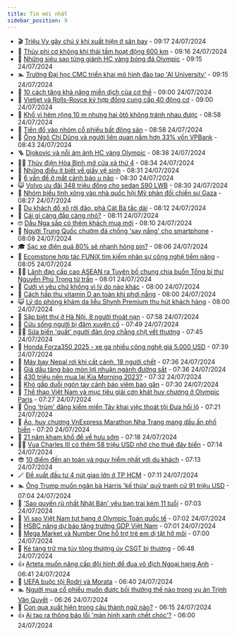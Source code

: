 ```yaml
---
title: Tim mới nhất
sidebar_position: 9
---
```


<!-- vnexpress-tin-moi-nhat:START -->
- 🎬 [Triệu Vy gây chú ý khi xuất hiện ở sân bay](https://vnexpress.net/trieu-vy-gay-chu-y-khi-xuat-hien-o-san-bay-4773751.html) - 09:17 24/07/2024
- 🐎 [Thủy phi cơ không khí thải tầm hoạt động 600 km](https://vnexpress.net/thuy-phi-co-khong-khi-thai-tam-hoat-dong-600-km-4773112.html) - 09:16 24/07/2024
- 🦍 [Những siêu sao từng giành HC vàng bóng đá Olympic](https://vnexpress.net/nhung-sieu-sao-tung-gianh-hc-vang-bong-da-olympic-4773732.html) - 09:15 24/07/2024
- 🏊 [Trường Đại học CMC triển khai mô hình đào tạo &#39;AI University&#39;](https://vnexpress.net/truong-dai-hoc-cmc-trien-khai-mo-hinh-dao-tao-ai-university-4773637.html) - 09:15 24/07/2024
- 🎊 [10 cách tăng khả năng miễn dịch của cơ thể](https://vnexpress.net/10-cach-tang-kha-nang-mien-dich-cua-co-the-4773738.html) - 09:00 24/07/2024
- 🎃 [Vietjet và Rolls-Royce ký hợp đồng cung cấp 40 động cơ](https://vnexpress.net/vietjet-va-rolls-royce-ky-hop-dong-cung-cap-40-dong-co-4773709.html) - 09:00 24/07/2024
- 🧰 [Khổ vì hẻm rộng 10 m nhưng hai ôtô không tránh nhau được](https://vnexpress.net/kho-vi-hem-rong-10-m-nhung-hai-oto-khong-tranh-nhau-duoc-4773720.html) - 08:58 24/07/2024
- 🔭 [Tiền đổ vào nhóm cổ phiếu bất động sản](https://vnexpress.net/tien-do-vao-nhom-co-phieu-bat-dong-san-4773755.html) - 08:58 24/07/2024
- 🫶 [Ông Ngô Chí Dũng và người liên quan nắm hơn 33% vốn VPBank](https://vnexpress.net/nhom-co-dong-lien-quan-chu-tich-vpbank-nam-hon-33-von-ngan-hang-4773696.html) - 08:43 24/07/2024
- 🪜 [Djokovic và nỗi ám ảnh HC vàng Olympic](https://vnexpress.net/djokovic-va-noi-am-anh-hc-vang-olympic-4773741.html) - 08:38 24/07/2024
- 👨‍🏫 [Thủy điện Hòa Bình mở cửa xả thứ 4](https://vnexpress.net/thuy-dien-hoa-binh-mo-cua-xa-thu-4-4773718.html) - 08:34 24/07/2024
- 🎊 [Những điều ít biết về giấy vệ sinh](https://vnexpress.net/nhung-dieu-it-biet-ve-giay-ve-sinh-4772042.html) - 08:31 24/07/2024
- 🎊 [6 vấn đề ở mắt cảnh báo u não](https://vnexpress.net/6-van-de-o-mat-canh-bao-u-nao-4773598.html) - 08:30 24/07/2024
- 😺 [Volvo ưu đãi 348 triệu đồng cho sedan S90 LWB](https://vnexpress.net/volvo-uu-dai-348-trieu-dong-cho-sedan-s90-lwb-4773594.html) - 08:30 24/07/2024
- 🐘 [Nhóm biểu tình xông vào nhà quốc hội Mỹ phản đối chiến sự Gaza](https://vnexpress.net/nhom-bieu-tinh-xong-vao-nha-quoc-hoi-my-phan-doi-chien-su-gaza-4773649.html) - 08:27 24/07/2024
- 🌁 [Du khách đổ xô rời đảo, phà Cát Bà tắc dài](https://vnexpress.net/du-khach-do-xo-roi-dao-pha-cat-ba-tac-dai-4773712.html) - 08:12 24/07/2024
- 🐲 [Cái gì càng đắp càng nhỏ?](https://vnexpress.net/cai-gi-cang-dap-cang-nho-4773238.html) - 08:11 24/07/2024
- 🤓 [Dầu Nga sắp có thêm khách mua mới](https://vnexpress.net/dau-nga-sap-co-them-khach-mua-moi-4773610.html) - 08:10 24/07/2024
- 💪 [Người Trung Quốc chườm đá chống &#39;say nắng&#39; cho smartphone](https://vnexpress.net/nguoi-trung-quoc-chuom-da-chong-say-nang-cho-smartphone-4773353.html) - 08:08 24/07/2024
- 🎓 [Sạc xe điện quá 80% sẽ nhanh hỏng pin?](https://vnexpress.net/sac-xe-dien-qua-80-se-nhanh-hong-pin-4773717.html) - 08:06 24/07/2024
- 🫣 [Ecomstone hợp tác FUNiX tìm kiếm nhân sự công nghệ tiềm năng](https://vnexpress.net/ecomstone-hop-tac-funix-tim-kiem-nhan-su-cong-nghe-tiem-nang-4773400.html) - 08:05 24/07/2024
- 🧑‍💻 [Lãnh đạo cấp cao ASEAN ra Tuyên bố chung chia buồn Tổng bí thư Nguyễn Phú Trọng từ trần](https://vnexpress.net/lanh-dao-cap-cao-asean-ra-tuyen-bo-chung-chia-buon-tong-bi-thu-nguyen-phu-trong-tu-tran-4773692.html) - 08:01 24/07/2024
- 🐲 [Cưới vì yêu chứ không vì lý do nào khác](https://vnexpress.net/cuoi-vi-yeu-chu-khong-vi-ly-do-nao-khac-4773523.html) - 08:00 24/07/2024
- 🌝 [Cách hấp thu vitamin D an toàn khi phơi nắng](https://vnexpress.net/cach-hap-thu-vitamin-d-an-toan-khi-phoi-nang-4773588.html) - 08:00 24/07/2024
- 😺 [Lý do phòng khám da liễu Shynh Premium thu hút khách hàng](https://vnexpress.net/ly-do-phong-kham-da-lieu-shynh-premium-thu-hut-khach-hang-4773365.html) - 08:00 24/07/2024
- 🐎 [Sập biệt thự ở Hà Nội, 8 người thoát nạn](https://vnexpress.net/sap-biet-thu-o-ha-noi-8-nguoi-thoat-nan-4773706.html) - 07:58 24/07/2024
- 🎡 [Cứu sống người bị đâm xuyên cổ](https://vnexpress.net/cuu-song-nguoi-bi-dam-xuyen-co-4773670.html) - 07:49 24/07/2024
- 👨‍🏫 [Sứa biển &#39;quất&#39; người đàn ông chằng chịt vết thương](https://vnexpress.net/sua-bien-quat-nguoi-dan-ong-chang-chit-vet-thuong-4773677.html) - 07:45 24/07/2024
- 🦆 [Honda Forza350 2025 - xe ga nhiều công nghệ giá 5.000 USD](https://vnexpress.net/honda-forza350-2025-xe-ga-nhieu-cong-nghe-gia-5-000-usd-4773516.html) - 07:39 24/07/2024
- 🚦 [Máy bay Nepal rơi khi cất cánh, 18 người chết](https://vnexpress.net/may-bay-nepal-roi-khi-cat-canh-18-nguoi-chet-4773683.html) - 07:36 24/07/2024
- 💫 [Giá dầu tăng bào mòn lợi nhuận ngành đường sắt](https://vnexpress.net/gia-dau-tang-bao-mon-loi-nhuan-nganh-duong-sat-4773675.html) - 07:36 24/07/2024
- 🎉 [430 triệu nên mua lại Kia Morning 2023?](https://vnexpress.net/430-trieu-nen-mua-lai-kia-morning-2023-4773301.html) - 07:32 24/07/2024
- 🌋 [Khó gấp duỗi ngón tay cảnh báo viêm bao gân](https://vnexpress.net/kho-gap-duoi-ngon-tay-canh-bao-viem-bao-gan-4773690.html) - 07:30 24/07/2024
- 🤖 [Thể thao Việt Nam và mục tiêu giải cơn khát huy chương ở Olympic Paris](https://vnexpress.net/the-thao-viet-nam-va-muc-tieu-giai-con-khat-huy-chuong-o-olympic-paris-4773630.html) - 07:27 24/07/2024
- 🦏 [Ông &#39;trùm&#39; đăng kiểm miền Tây khai việc thoát tội Đưa hối lộ](https://vnexpress.net/ong-trum-dang-kiem-mien-tay-khai-viec-thoat-toi-dua-hoi-lo-4773623.html) - 07:21 24/07/2024
- 🦩 [Áo, huy chương VnExpress Marathon Nha Trang mang dấu ấn phố biển](https://vnexpress.net/ao-huy-chuong-vnexpress-marathon-nha-trang-mang-dau-an-pho-bien-4773011.html) - 07:20 24/07/2024
- 👺 [21 năm kham khổ để về hưu sớm](https://vnexpress.net/21-nam-kham-kho-de-ve-huu-som-4773635.html) - 07:18 24/07/2024
- 🧑‍🏫 [Vua Charles III có thêm 58 triệu USD nhờ cho thuê đáy biển](https://vnexpress.net/vua-charles-iii-co-them-58-trieu-usd-nho-cho-thue-day-bien-4773543.html) - 07:14 24/07/2024
- 😎 [10 điểm đến an toàn và nguy hiểm nhất với du khách](https://vnexpress.net/10-diem-den-an-toan-va-nguy-hiem-nhat-voi-du-khach-4773554.html) - 07:13 24/07/2024
- 🪄 [Đề xuất đầu tư 4 nút giao lớn ở TP HCM](https://vnexpress.net/de-xuat-dau-tu-4-nut-giao-lon-o-tp-hcm-4773684.html) - 07:11 24/07/2024
- 🏊 [Ông Trump muốn ngăn bà Harris &#39;kế thừa&#39; quỹ tranh cử 91 triệu USD](https://vnexpress.net/ong-trump-muon-ngan-ba-harris-ke-thua-quy-tranh-cu-91-trieu-usd-4773562.html) - 07:04 24/07/2024
- 💃 [&#39;Sao quyến rũ nhất Nhật Bản&#39; yêu bạn trai kém 11 tuổi](https://vnexpress.net/sao-quyen-ru-nhat-nhat-ban-yeu-ban-trai-kem-11-tuoi-4773614.html) - 07:03 24/07/2024
- 🦆 [Vì sao Việt Nam tụt hạng ở Olympic Toán quốc tế](https://vnexpress.net/vi-sao-viet-nam-tut-hang-o-olympic-toan-quoc-te-4773529.html) - 07:02 24/07/2024
- 🎊 [HSBC nâng dự báo tăng trưởng GDP Việt Nam](https://vnexpress.net/hsbc-nang-du-bao-tang-truong-gdp-viet-nam-4773589.html) - 07:01 24/07/2024
- 👺 [Mega Market và Number One hỗ trợ trẻ em dị tật hở môi](https://vnexpress.net/mega-market-va-number-one-ho-tro-tre-em-di-tat-ho-moi-4773368.html) - 07:00 24/07/2024
- 🎡 [Kẻ tàng trữ ma túy tông thượng úy CSGT bị thương](https://vnexpress.net/ke-tang-tru-ma-tuy-tong-thuong-uy-csgt-bi-thuong-4773676.html) - 06:48 24/07/2024
- 👍 [Arteta muốn nâng cấp đội hình để đua vô địch Ngoại hạng Anh](https://vnexpress.net/arteta-muon-nang-cap-doi-hinh-de-dua-vo-dich-ngoai-hang-anh-4773678.html) - 06:41 24/07/2024
- 🐎 [UEFA buộc tội Rodri và Morata](https://vnexpress.net/uefa-buoc-toi-rodri-va-morata-4773581.html) - 06:40 24/07/2024
- 🏊 [Người mua cổ phiếu muốn được bồi thường thế nào trong vụ án Trịnh Văn Quyết](https://vnexpress.net/quan-diem-doi-lap-cua-bi-hai-ve-boi-thuong-tai-vu-an-trinh-van-quyet-4773657.html) - 06:26 24/07/2024
- 🦩 [Con quạ xuất hiện trong câu thành ngữ nào?](https://vnexpress.net/con-qua-xuat-hien-trong-cau-thanh-ngu-nao-4773416.html) - 06:15 24/07/2024
- 👍 [Ai tạo ra thông báo lỗi &#39;màn hình xanh chết chóc&#39;?](https://vnexpress.net/ai-tao-ra-thong-bao-loi-man-hinh-xanh-chet-choc-4773569.html) - 06:00 24/07/2024<!-- vnexpress-tin-moi-nhat:END -->
